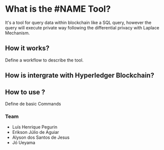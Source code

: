 # What is the #NAME Tool?

It's a tool for query data within blockchain like a SQL query, however the query will execute private way following the differential privacy with Laplace Mechanism.

## How it works?

Define a workflow to describe the tool.

## How is intergrate with Hyperledger Blockchain?


## How to use ?

Define de basic Commands

### Team 

* Luís Henrique Pegurin
* Erikson Júlio de Aguiar 
* Alyson dos Santos de Jesus
* Jó Ueyama
